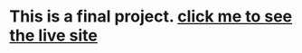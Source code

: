 # This is a final project. [click me to see the live site](https://cstetsonhat.github.io/web-project)
